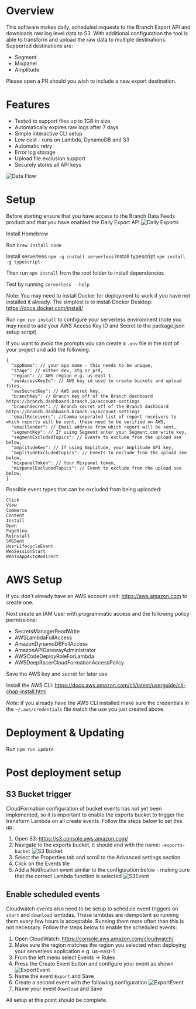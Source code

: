 
# Overview

This software makes daily, scheduled requests to the Branch Export API and downloads raw log level data to S3. With additional configuration the tool is able to transform and upload the raw data to multiple destinations. Supported destinations are:
  - Segment
  - Mixpanel
  - Amplitude

Please open a PR should you wish to include a new export destination.

# Features
  - Tested to support files up to 1GB in size
  - Automatically expires raw logs after 7 days
  - Simple interactive CLI setup
  - Low cost - runs on Lambda, DynamoDB and S3
  - Automatic retry
  - Error log storage
  - Upload file exclusion support
  - Securely stores all API keys

![Data Flow](docs/flow.png)

# Setup

Before starting ensure that you have access to the Branch Data Feeds product and that you have enabled the Daily Export API
![Daily Exports](docs/dailyExports.png)

Install Homebrew

Run `brew install node`

Install serverless `npm -g install serverless`
Install typescript `npm install -g typescript`

Then run `npm install` from the root folder to install dependencies

Test by running `serverless --help`

Note: You may need to install Docker for deployment to work if you have not installed it already. The simplest is to install Docker Desktop: https://docs.docker.com/install/

Run `npm run install` to configure your serverless environment (note you may need to add your AWS Access Key ID and Secret to the package.json setup script)

If you want to avoid the prompts you can create a `.env` file in the root of your project and add the following:

```
{
  "appName": // your app name - this needs to be unique,
  "stage": // either dev, stg or prd,
  "region": // AWS region e.g. us-east-1,
  "awsAccessKeyId": // AWS key id used to create buckets and upload files,
  "awsSecretKey": // AWS secret key,
  "branchKey": // Branch key off of the Branch dashboard https://branch.dashboard.branch.io/account-settings
  "branchSecret": // Branch secret off of the Branch dashboard https://branch.dashboard.branch.io/account-settings
  "emailReceivers": //Comma seperated list of report receivers to which reports will be sent, these need to be verified on AWS,
  "emailSender": // Email address from which report will be sent,
  "segmentKey": // If using Segment enter your Segment.com write key,
  "segmentExcludedTopics": // Events to exclude from the upload see below,
  "amplitudeKey": // If using Amplitude, your Amplitude API key,
  "amplitudeExcludedTopics": // Events to exclude from the upload see below,
  "mixpanelToken": // Your Mixpanel token,
  "mixpanelExcludedTopics": // Event to exclude from the upload see below,
}
```

Possible event types that can be excluded from being uploaded:   
```
Click
View
Commerce
Content
Install
Open
PageView
Reinstall
SMSSent
UserLifecycleEvent
WebSessionStart
WebToAppAutoRedirect
```

# AWS Setup

If you don't already have an AWS account visit: https://aws.amazon.com to create one.

Next create an IAM User with programmatic access and the following policy permissions:

- SecretsManagerReadWrite
- AWSLambdaFullAccess
- AmazonDynamoDBFullAccess
- AmazonAPIGatewayAdministrator
- AWSCodeDeployRoleForLambda
- AWSDeepRacerCloudFormationAccessPolicy

Save the AWS key and secret for later use

Install the AWS CLI: https://docs.aws.amazon.com/cli/latest/userguide/cli-chap-install.html

*Note:* if you already have the AWS CLI installed make sure the credentials in the `~/.aws/credentials` file match the use you just created above.

# Deployment & Updating

Run `npm run update`

# Post deployment setup

## S3 Bucket trigger

CloudFormation configuration of bucket events has not yet been implemented, so it is important to enable the exports bucket to trigger the transform Lambda on all create events. Follow the steps below to set this up:

1. Open S3: https://s3.console.aws.amazon.com/
2. Navigate to the exports bucket, it should end with the name: `-exports-bucket`
![S3 Bucket](docs/bucket.png)
3. Select the Properties tab and scroll to the Advanced settings section
4. Click on the Events tile
5. Add a Notification event similar to the configuration below - making sure that the correct Lambda function is selected
![S3Event](docs/s3Event.png)

## Enable scheduled events

Cloudwatch events also need to be setup to schedule event triggers on `start` and `download` lambdas. These lambdas are idempotent so running them every few hours is acceptable. Running them more often than this is not necessary. Follow the steps below to enable the scheduled events:

1. Open CloudWatch: https://console.aws.amazon.com/cloudwatch/
2. Make sure the region matches the region you selected when deploying your serverless application e.g. us-east-1
3. From the left menu select Events -> Rules
4. Press the Create Event button and configure your event as shown
![ExportEvent](docs/exportEvent.png)
5. Name the event `Export` and Save
6. Create a second event with the following configuration
![ExportEvent](docs/exportEvent.png)
7. Name your event `Download` and Save

All setup at this point should be complete.
